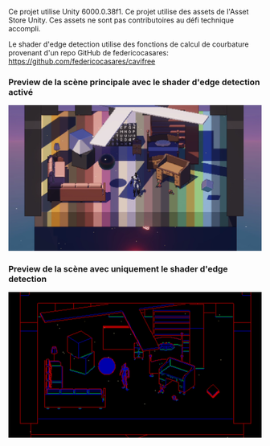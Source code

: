 Ce projet utilise Unity 6000.0.38f1.
Ce projet utilise des assets de l'Asset Store Unity. Ces assets ne sont pas contributoires au défi technique accompli.

Le shader d'edge detection utilise des fonctions de calcul de courbature provenant d'un repo GitHub de federicocasares:
https://github.com/federicocasares/cavifree

### Preview de la scène principale avec le shader d'edge detection activé
![edgedetectionfinal.png](Preview/edgedetectionfinal.png)

### Preview de la scène avec uniquement le shader d'edge detection
![edgedetection.png](Preview/edgedetection.png)

[//]: # (### Vidéos de démonstration)

[//]: # ()
[//]: # (#### Caméra stable, sans jtter)

[//]: # ([anti-jitter-camera-motion.mp4]&#40;Preview/anti-jitter-camera-motion.mp4&#41;)

[//]: # ()
[//]: # (#### Rotation de la caméra orthographique)

[//]: # ([camera-rotation.mp4]&#40;Preview/camera-rotation.mp4&#41;)

[//]: # ()
[//]: # (#### Changement de l'angle de l'illumination)

[//]: # ([lighting-change.mp4]&#40;Preview/lighting-change.mp4&#41;)